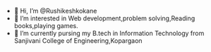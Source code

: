 - 👋 Hi, I’m @Rushikeshkokane
- 👀 I’m interested in Web development,problem solving,Reading books,playing games.
- 🌱 I’m currently pursing my B.tech in Information Technology from Sanjivani College of Engineering,Kopargaon

<!---
Rushikeshkokane/Rushikeshkokane is a ✨ special ✨ repository because its `README.md` (this file) appears on your GitHub profile.
You can click the Preview link to take a look at your changes.
--->
